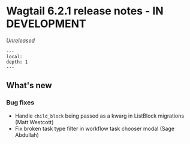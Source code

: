 # Wagtail 6.2.1 release notes - IN DEVELOPMENT

_Unreleased_

```{contents}
---
local:
depth: 1
---
```

## What's new


### Bug fixes

 * Handle `child_block` being passed as a kwarg in ListBlock migrations (Matt Westcott)
 * Fix broken task type filter in workflow task chooser modal (Sage Abdullah)
